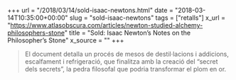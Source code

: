 +++
url = "/2018/03/14/sold-isaac-newtons.html"
date = "2018-03-14T10:35:00+00:00"
slug = "sold-isaac-newtons"
tags = ["retalls"]
x_url = "https://www.atlasobscura.com/articles/newton-studied-alchemy-philosophers-stone"
title = "Sold: Isaac Newton’s Notes on the Philosopher’s Stone"
x_source = ""
+++


> El document detalla un procés de mesos de destil·lacions i addicions, escalfament i refrigeració, que finalitza amb la creació del “secret dels secrets”, la pedra filosofal que podria transformar el plom en or.

